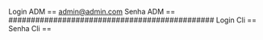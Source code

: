 Login ADM == admin@admin.com
Senha ADM == <indiferente>
##############################################
Login Cli == <indiferente>
Senha Cli == <indiferente>